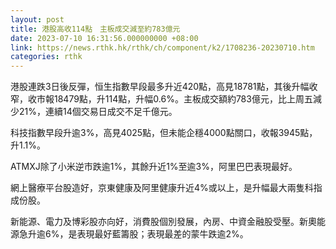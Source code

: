 ```yaml
---
layout: post
title: 港股高收114點　主板成交減至約783億元
date: 2023-07-10 16:31:56.000000000 +08:00
link: https://news.rthk.hk/rthk/ch/component/k2/1708236-20230710.htm
categories: rthk
---
```


港股連跌3日後反彈，恒生指數早段最多升近420點，高見18781點，其後升幅收窄，收市報18479點，升114點，升幅0.6%。主板成交額約783億元，比上周五減少21%，連續14個交易日成交不足千億元。

科技指數早段升逾3%，高見4025點，但未能企穩4000點關口，收報3945點，升1.1%。

ATMXJ除了小米逆市跌逾1%，其餘升近1%至逾3%，阿里巴巴表現最好。

網上醫療平台股造好，京東健康及阿里健康升近4%或以上，是升幅最大兩隻科指成份股。

新能源、電力及博彩股亦向好，消費股個別發展，內房、中資金融股受壓。新奧能源急升逾6%，是表現最好藍籌股；表現最差的蒙牛跌逾2%。
